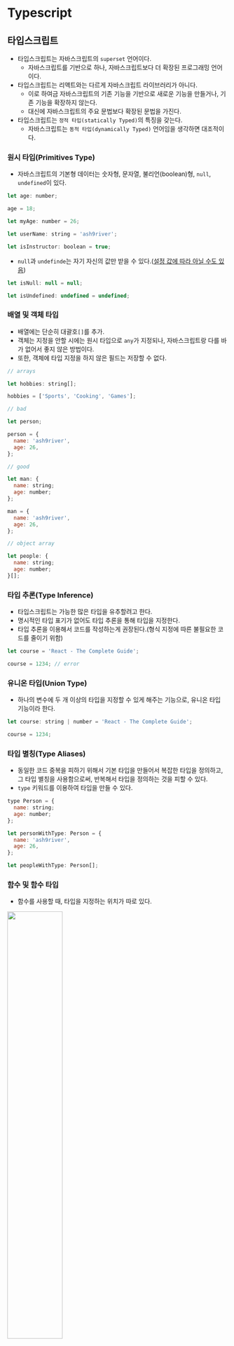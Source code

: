 # Typescript

## 타입스크립트

- 타입스크립트는 자바스크립트의 `superset` 언어이다.
  - 자바스크립트를 기반으로 하나, 자바스크립트보다 더 확장된 프로그래밍 언어이다.
- 타입스크립트는 리액트와는 다르게 자바스크립트 라이브러리가 아니다.
  - 이로 하여금 자바스크립트의 기존 기능을 기반으로 새로운 기능을 만들거나, 기존 기능을 확장하지 않는다.
  - 대신에 자바스크립트의 주요 문법보다 확장된 문법을 가진다. 
- 타입스크립트는 `정적 타입(statically Typed)`의 특징을 갖는다.
  - 자바스크립트는 `동적 타입(dynamically Typed)` 언어임을 생각하면 대조적이다. 

### 원시 타입(Primitives Type)

- 자바스크립트의 기본형 데이터는 숫자형, 문자열, 불리언(boolean)형, `null`, `undefined`이 있다.

```javascript
let age: number;

age = 18;

let myAge: number = 26;

let userName: string = 'ash9river';

let isInstructor: boolean = true;
```

- `null`과 `undefinde`는 자기 자신의 값만 받을 수 있다.([설정 값에 따라 아닐 수도 있음](https://yamoo9.gitbook.io/typescript/types/null-undefined))

```javascript
let isNull: null = null;

let isUndefined: undefined = undefined;
```

### 배열 및 객체 타입

- 배열에는 단순히 대괄호`[]`를 추가.
- 객체는 지정을 안할 시에는 원시 타입으로 `any`가 지정되나, 자바스크립트랑 다를 바가 없어서 좋지 않은 방법이다.
- 또한, 객체에 타입 지정을 하지 않은 필드는 저장할 수 없다.

```javascript
// arrays

let hobbies: string[];

hobbies = ['Sports', 'Cooking', 'Games'];

// bad

let person;

person = {
  name: 'ash9river',
  age: 26,
};

// good

let man: {
  name: string;
  age: number;
};

man = {
  name: 'ash9river',
  age: 26,
};

// object array

let people: {
  name: string;
  age: number;
}[];
``` 

### 타입 추론(Type Inference)

- 타입스크립트는 가능한 많은 타입을 유추할려고 한다.
- 명시적인 타입 표기가 없어도 타입 추론을 통해 타입을 지정한다.
- 타입 추론을 이용해서 코드를 작성하는게 권장된다.(형식 지정에 따른 불필요한 코드를 줄이기 위함)

```javascript
let course = 'React - The Complete Guide';

course = 1234; // error
```

### 유니온 타입(Union Type)

- 하나의 변수에 두 개 이상의 타입을 지정할 수 있게 해주는 기능으로, 유니온 타입 기능이라 한다.

```javascript
let course: string | number = 'React - The Complete Guide';

course = 1234;
```

### 타입 별칭(Type Aliases)

- 동일한 코드 중복을 피하기 위해서 기본 타입을 만들어서 복잡한 타입을 정의하고, 그 타입 별칭을 사용함으로써, 반복해서 타입을 정의하는 것을 피할 수 있다.
- `type` 키워드를 이용하여 타입을 만들 수 있다.

```javascript
type Person = {
  name: string;
  age: number;
};

let personWithType: Person = {
  name: 'ash9river',
  age: 26,
};

let peopleWithType: Person[];
```

### 함수 및 함수 타입

- 함수를 사용할 때, 타입을 지정하는 위치가 따로 있다.

<img height="50%" width="50%" src="https://github.com/ash9river/React-Learned/assets/121378532/22408962-e38b-43e1-8669-84de0fa82170" />

- 이 이미지에서는 타입 추론을 통해 함수에 타입이 지정되었다.

```javascript
// Function with Type Inference
function add(a: number, b: number) {
  return a + b;
}

// Function without Type Inference
function add(a: number, b: number): number {
  return a + b;
}
```

- 타입스크립트가 타입을 추론하기 때문에 함수에 명시적으로 타입을 지정할 필요는 없다.
- 그렇지만 함수에서 타입을 사용할 때, 매개변수의 타입뿐만이 아니라 반환값의 타입도 생각은 하는 것이 필요하다.

- 만약 반환값이 없는 함수가 있다면, 그 함수는 `void`를 타입으로 갖는다. 
  - 이 함수의 반환 값을 받아서 작업하려면 `undefined` 타입으로 값을 받아야 한다.
- `void`는 함수에만 있는 특수한 타입으로 반환값이 없는 함수의 반환 타입으로 사용된다.

### 제네릭(Generic)

- 제네릭은 타입스크립트에서 함수, 클래스, 인터페이스 등을 정의할 때 타입을 파라미터화하는 기능이다.
- 이를 통해 함수나 클래스를 사용할 때 원하는 타입을 동적으로 지정할 수 있다. 
- 다음과 같은 코드가 있다고 생각해보자.

```javascript
function insertAtBeginning(array: any[], value: any) {
  const newArray = [value, ...array];

  return newArray;
}

const demoArray = [1, 2, 3];

const updatedArray = insertAtBeginning(demoArray, -1);
```

- 이 코드의 문제점은 `updatedArray`에 추론된 배열의 타입이 `any`라는 것이다.
  - 타입스크립트에서는 이 배열에 `number`만 들어있다는 것을 인식하지 못하였기 때문에, 타입스크립트는 이 배열을 제대로 지원할 수 없다.
    - 함수의 반환형이 `any`이어서 어떤 타입이든 받을 수 있지만, 실제로 함수가 반환할 때 어떤 타입인지에 대한 정보는 잃게 된다. 

<img heigth="50%" width="50%" src="https://github.com/ash9river/React-Learned/assets/121378532/0bc9b410-a9fd-458b-8155-e66b338b2ea2" />

- 제네릭 타입을 정의함으로써, 해결할 수 있다.
- 함수의 이름과 매개변수 사이에 `<>`를 추가하고, 식별자로 `Type`의 `T`를 따서 사용한다.(식별자는 다르게 지정해도 된다.)
   - 이를 `generic type placeholder`라고 한다.

```javascript
function insertAtBeginning<T>(array: T[], value: T) {
  const newArray = [value, ...array];

  return newArray;
}

const demoArray = [1, 2, 3];

const updatedArray = insertAtBeginning(demoArray, -1);
```

<img height="50%" width="50%" src="https://github.com/ash9river/React-Learned/assets/121378532/c6d668d7-9e2b-4a77-8bbc-76bdf152b22e" />

<img height="50%" width="50%" src="https://github.com/ash9river/React-Learned/assets/121378532/daf544f7-f834-41b9-b7d7-5a6ddbc57fdd" />

- 결과적으로 제네릭 타입을 통해 `any` 타입이 아니라 `number[]` 타입임을 제대로 추론할 수 있게 된다.
- 자유롭게 어떤 타입이든 사용할 수 있지만, 특정 타입을 이용해 해당 함수를 실행하면, 그 해당 특정 타입으로 고정되어서 동작한다.

<img height="50%" width="50%" src="https://github.com/ash9river/React-Learned/assets/121378532/f4e3838f-6ad5-49bd-a902-4491ce4a2e7b" />

> ❗ 함수 작성을 할 때, 제네릭 타입을 사용하면 유연성과 타입 안정성을 높여준다. 

#### 제네릭 자세한 설명

- 다음과 같은 코드가 있다고 생각해보자.

```javascript
let thisIsNumbers: number[] = [1, 2, 3];
```

- `thisIsNumbers`의 타입은 `number[]`이다.
- `number[]`은 타입스크립트의 표기법으로써 숫자의 배열이라 정의된다.
- 그러나, 이 `nubmer[]` 표기법은 `Syntax Sugar`이다.
  - `Syntax Sugar`란 여기서 코드를 읽는 사람 또는 작성하는 사람을 위해 편하게 디자인 된 문법이라는 뜻이다. 
- 이 `number[]`의 실제 타입은 `Array`이다.
  - 모든 배열은 `Array` 타입이다. 
- 그러므도 상기 코드도 하단의 방식으로 작성할 수 있다.

```javascript
let thisIsNumbers: Array<number> = [1, 2, 3];
```

- 이 코드를 통해, `generic type placeholder`에서 `<T>`가 작성자가 스스로 자신만의 타입을 만드는 것이 아니라 타입스크립트에게 실제 타입이 해당 유형을 대표한다는 것을 알 수 있다.

## 컴포넌트 with Typescript

- 리액트에서 `props`는 언제나 객체 형태이다.
- 그런데, 타입스크립트에서 `props`에 대해 정의를 할려면 객체 쌍만 정의를 해야 하는게 아니라, `children`까지 타입 정의를 해야 한다.
- 이는 번거롭고 비생산적인 결과를 초래한다.

```javascript
function Todos(props: { items: string[]; children: any }) {
  return (
    <ul>
      <li>Learn React</li>
      <li>Learn Typescript</li>
    </ul>
  );
}
```

- 리액트와 타입스크립트는 이에 대한 해결책으로 제네릭 타입을 지원한다.
  - 함수형 컴포넌트를 바로 제네릭 함수로 변환해서 이용하는 방식이다. 
- 함수형 컴포넌트에서 설정을 추가하여, 리액트 함수형 컴포넌트로 동작하도록 만들어서 `children`과 같은 기본 `props`를 사용할 수 있도록 만든다.
- 그 다음, 새로운 `props`를 추가로 정의한다.
  - 이 때, 정의되는 새로운 속성은 `props` 객체에 합쳐져야 한다.  
- `React.FC`를 타입으로 지정하는 방법이다.([권장되지 않는다.](https://github.com/facebook/create-react-app/pull/8177)
- `props` 에 대한 타입을 선언 할 때에는 `interface` 또는 `type` 을 사용하면 되고, 프로젝트 내부에서 일관성만 지키면 된다.

```javascript
const Todos: React.FC = () => {
  return (
    <ul>
      <li>Learn React</li>
      <li>Learn Typescript</li>
    </ul>
  );
};

export default Todos;
```

### 다양한 props 전달 방식

1. `함수 시그니처 직접 지정`

```javascript
import { ReactElement } from 'react';

function Todos(props: { items: string[]; children: ReactElement }) {
  const { items, children } = props;
  return <ul>{children}</ul>;
}

export default Todos;
```

2. `Type Aliases`

```javascript
import { ReactElement } from 'react';

type TodosProps = {
  items: string[];
  children: ReactElement;
};

function Todos(props: TodosProps) {
  const { items, children } = props;
  return <ul>{children}</ul>;
}

export default Todos;
```

3. `Interface`

```javascript
import { ReactElement } from 'react';

interface TodosProps {
  items: string[];
  children: ReactElement;
}

function Todos(props: TodosProps) {
  const { items, children } = props;
  return <ul>{children}</ul>;
}

export default Todos;
```

## form with typescript

- `type`가 `submit`이면 `button`의 기존 타입을 생략해도 됐던 기존과는 다르게, 명시적으로 나타내야 한다.
- 또한 `event`를 다룰 때에는, `event`가 무엇인지 지정해야 하는데, 여기선 `React.FormEvent`라 지정하였다.
  - 이를 통해 `event.preventDefault()`가 자동완성이 뜬다.  

```javascript

function NewTodo() {

  function submitHandler(event: React.FormEvent) {
    event.preventDefault();
  }

  return (
    <form onSubmit={submitHandler}>
      <label htmlFor="text">
        Todo text
        <input type="text" id="text" />
      </label>
      <button type="submit">Add Todo</button>
    </form>
  );
}

export default NewTodo;
```

### useRef with typescript

- 타입스크립트에서는 `useRef`를 사용할 때, `ref`에 저장될 데이터가 어떤 타입인지 정확히 밝혀야 한다.
  - 이를 위해 제네릭 타입을 사용한다.
- 이는 `useRef` 자체가 제네릭 타입으로 정의되어 있는 이유이다.
- `useRef`는 `ref`에 저장되는 모든 종류의 데이터에 사용될 수 있고, `ref`와 연결할 수 있는 모든 **HTML** 요소에 사용될 수 있다.
- 그런데 폼 제출 시에는 `input` 요소를 저장할 것이기 때문에 `HTMLInputElement` 타입을 가진다.
  - 참고로, `button` 요소의 타입은 `HTMLButtonElement`, `p` 요소의 타입은 `HTMLParagraphEkenebt`, 이런 식이다. 
- [그리고, 참조에 기본값을 직접 설정해야 한다.](https://velog.io/@rkio/Typescript-useRef%EC%99%80-Typescript%EB%A5%BC-%EA%B0%99%EC%9D%B4-%EC%82%AC%EC%9A%A9%ED%95%98%EB%8A%94-%EA%B2%BD%EC%9A%B0)

```javascript
const enteredText = todoTextInputRef.current?.value;
```
- `current`의 `value`에 접근하는데 자동완성으로 `?`가 작성되고, 이를 제거하면 오류가 나온다.
- 이는 타입스크립트가 `ref`에 값이 설정되어있지 않을 수도 있어서 그런 것인데, 폼 제출시 값이 무조건 있기 때문에 `null`이 될 수 없다.
- 따라서, `?` 대신에 `!`을 사용해서, 이 값이 `null`이 될 수는 있지만, 이 시점에서는 절대 `null`이 될 수 없다고 알린다.
  - `!`는 절대 `null`이 아닐 경우에만 사용한다. 

```javascript
const enteredText = todoTextInputRef.current!.value;
```

## props로 함수 전달

- `props`로 함수를 전달하려면 화살표 함수를 사용하면 간단하다.
- 단순히 함수명에 마우스를 `hover`하면 안내해준다.

<img width="50%" height="50%" src="https://github.com/ash9river/React-Learned/assets/121378532/6404b249-b6b5-4515-9d5d-d39a9404cdee" />

```javascript
// 상위 컴포넌트
  function onAddTodo(todoText: string) {}

  return (
    <>
      <NewTodo onAddTodo={(text) => onAddTodo(text)} />
      <Todos items={todo} />
    </>
  );
```
```javascript
// 하위 컴포넌트
import { useRef } from 'react';

type NewTodoProps = {
  onAddTodo: (text: string) => void;
};

function NewTodo({ onAddTodo }: NewTodoProps) {
  const todoTextInputRef = useRef<HTMLInputElement>(null);

  function submitHandler(event: React.FormEvent) {
    event.preventDefault();

    const enteredText = todoTextInputRef.current!.value;

    if (enteredText.trim().length === 0) {
      // throw an error
    }

    onAddTodo(enteredText);
  }

  return (
    <form onSubmit={submitHandler}>
      <label htmlFor="text">
        Todo text
        <input type="text" id="text" ref={todoTextInputRef} />
      </label>
      <button type="submit">Add Todo</button>
    </form>
  );
}

export default NewTodo;
```

